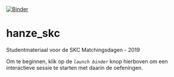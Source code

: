 [![Binder](https://mybinder.org/badge.svg)](https://mybinder.org/v2/gh/mkempenaar/hanze_skc.git/master?filepath=syllabus/matchingsdag.ipynb)

# hanze_skc

Studentmateriaal voor de SKC Matchingsdagen - 2019

Om te beginnen, klik op de *`launch binder`* knop hierboven om een interactieve sessie te starten met daarin de oefeningen. 
